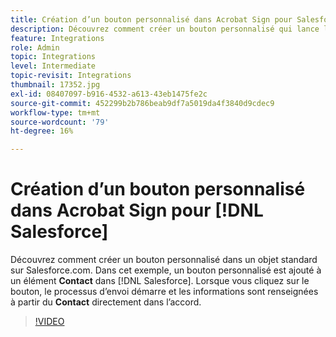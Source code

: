 ```yaml
---
title: Création d’un bouton personnalisé dans Acrobat Sign pour Salesforce
description: Découvrez comment créer un bouton personnalisé qui lance le processus d’envoi et renseigne automatiquement un accord
feature: Integrations
role: Admin
topic: Integrations
level: Intermediate
topic-revisit: Integrations
thumbnail: 17352.jpg
exl-id: 08407097-b916-4532-a613-43eb1475fe2c
source-git-commit: 452299b2b786beab9df7a5019da4f3840d9cdec9
workflow-type: tm+mt
source-wordcount: '79'
ht-degree: 16%

---
```


# Création d’un bouton personnalisé dans Acrobat Sign pour [!DNL Salesforce]

Découvrez comment créer un bouton personnalisé dans un objet standard sur Salesforce.com. Dans cet exemple, un bouton personnalisé est ajouté à un élément **Contact** dans [!DNL Salesforce]. Lorsque vous cliquez sur le bouton, le processus d’envoi démarre et les informations sont renseignées à partir du **Contact** directement dans l’accord.

>[!VIDEO](https://video.tv.adobe.com/v/17352?quality=12&learn=on&hidetitle=true)
